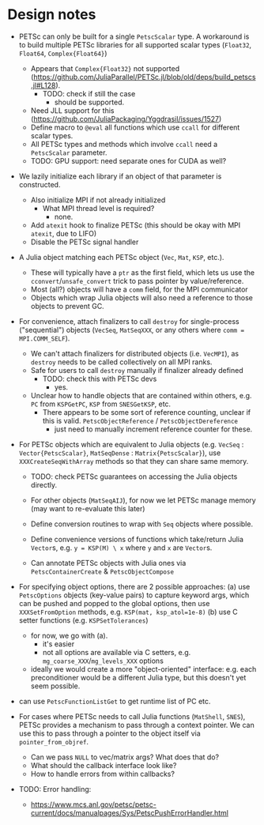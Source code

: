 # Design notes



- PETSc can only be built for a single `PetscScalar` type. A workaround is to build multiple PETSc libraries for all supported scalar types (`Float32`, `Float64`, `Complex{Float64}`)
  - Appears that `Complex{Float32}` not supported (https://github.com/JuliaParallel/PETSc.jl/blob/old/deps/build_petscs.jl#L128).
    * TODO: check if still the case
      - should be supported.
  - Need JLL support for this (https://github.com/JuliaPackaging/Yggdrasil/issues/1527)
  - Define macro to `@eval` all functions which use `ccall` for different scalar types.
  - All PETSc types and methods which involve `ccall` need a `PetscScalar` parameter.
  * TODO: GPU support: need separate ones for CUDA as well?


- We lazily initialize each library if an object of that parameter is constructed.
  - Also initialize MPI if not already initialized
    * What MPI thread level is required?
      - none.
  - Add `atexit` hook to finalize PETSc (this should be okay with MPI `atexit`, due to LIFO)
  - Disable the PETSc signal handler


- A Julia object matching each PETSc object (`Vec`, `Mat`, `KSP`, etc.).
  - These will typically have a `ptr` as the first field, which lets us use the `cconvert`/`unsafe_convert` trick to pass pointer by value/reference.
  - Most (all?) objects will have a `comm` field, for the MPI communicator
  - Objects which wrap Julia objects will also need a reference to those objects to prevent GC.


- For convenience, attach finalizers to call `destroy` for single-process ("sequential") objects (`VecSeq`, `MatSeqXXX`, or any others where `comm = MPI.COMM_SELF`).
  - We can't attach finalizers for distributed objects (i.e. `VecMPI`), as `destroy` needs to be called collectively on all MPI ranks.
  - Safe for users to call `destroy` manually if finalizer already defined
    * TODO: check this with PETSc devs
      - yes.
  - Unclear how to handle objects that are contained within others, e.g. `PC` from `KSPGetPC`, `KSP` from `SNESGetKSP`, etc.
    * There appears to be some sort of reference counting, unclear if this is valid.
      `PetscObjectReference` / `PetscObjectDereference`
      - just need to manually increment reference counter for these.

- For PETSc objects which are equivalent to Julia objects (e.g. `VecSeq` : `Vector{PetscScalar}`, `MatSeqDense` : `Matrix{PetscScalar}`), use `XXXCreateSeqWithArray` methods so that they can share same memory.
    * TODO: check PETSc guarantees on accessing the Julia objects directly.
  - For other objects (`MatSeqAIJ`), for now we let PETSc manage memory (may want to re-evaluate this later)
  - Define conversion routines to wrap with `Seq` objects where possible.
  - Define convenience versions of functions which take/return Julia `Vector`s, e.g. `y = KSP(M) \ x` where `y` and `x` are `Vector`s.

  - Can annotate PETSc objects with Julia ones via `PetscContainerCreate` & `PetscObjectCompose`

- For specifying object options, there are 2 possible approaches:
    (a) use `PetscOptions` objects (key-value pairs) to capture keyword args, which can be pushed and popped to the global options, then use `XXXSetFromOption` methods, e.g. `KSP(mat, ksp_atol=1e-8)`
    (b) use C setter functions (e.g. `KSPSetTolerances`)
  - for now, we go with (a).
    - it's easier
    - not all options are available via C setters, e.g. `mg_coarse_XXX`/`mg_levels_XXX` options
  - ideally we would create a more "object-oriented" interface: e.g. each preconditioner would be a different Julia type, but this doesn't yet seem possible.

- can use `PetscFunctionListGet` to get runtime list of PC etc.


- For cases where PETSc needs to call Julia functions (`MatShell`, `SNES`), PETSc provides a mechanism to pass through a context pointer. We can use this to pass through a pointer to the object itself via `pointer_from_objref`.
  * Can we pass `NULL` to vec/matrix args? What does that do?
  - What should the callback interface look like?
  - How to handle errors from within callbacks?


- TODO: Error handling:
  - https://www.mcs.anl.gov/petsc/petsc-current/docs/manualpages/Sys/PetscPushErrorHandler.html